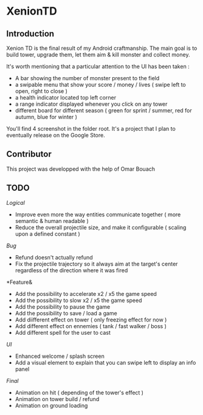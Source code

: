 # XenionTD

## Introduction

Xenion TD is the final result of my Android craftmanship. The main goal is to build tower, upgrade them, let them aim & kill monster and collect money.

It's worth mentioning that a particular attention to the UI has been taken :
- A bar showing the number of monster present to the field
- a swipable menu that show your score / money / lives ( swipe left to open, right to close )
- a health indicator located top left corner
- a range indicator displayed whenever you click on any tower
- different board for different season ( green for sprint / summer, red for autumn, blue for winter )

You'll find 4 screenshot in the folder root.
It's a project that I plan to eventually release on the Google Store.

## Contributor

This project was developped with the help of Omar Bouach

## TODO

*Logical*
- Improve even more the way entities communicate together ( more semantic & human readable )
- Reduce the overall projectile size, and make it configurable ( scaling upon a defined constant )

*Bug*
- Refund doesn't actually refund
- Fix the projectile trajectory so it always aim at the target's center regardless of the direction
where it was fired

*Feature&
- Add the possibility to accelerate x2 / x5 the game speed
- Add the possibility to slow x2 / x5 the game speed
- Add the possibility to pause the game
- Add the possibility to save / load a game
- Add diifferent effect on tower ( only freezing effect for now )
- Add different effect on ennemies ( tank / fast walker / boss )
- Add different spell for the user to cast

*UI*
- Enhanced welcome / splash screen
- Add a visual element to explain that you can swipe left to display an info panel

*Final*
- Animation on hit ( depending of the tower's effect )
- Animation on tower build / refund
- Animation on ground loading

